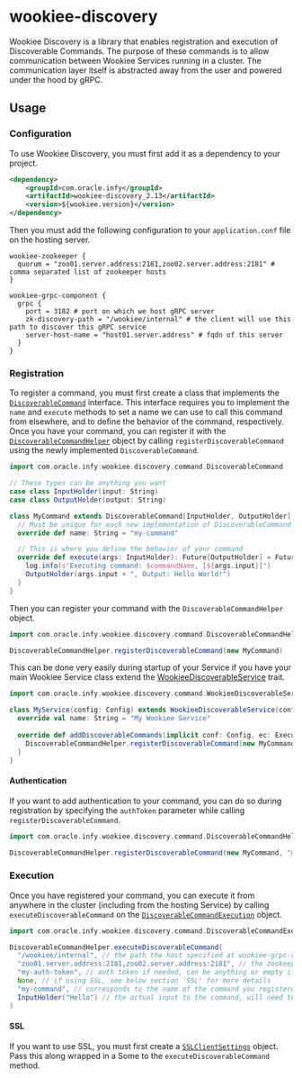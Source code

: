 wookiee-discovery
=================

Wookiee Discovery is a library that enables registration and execution of Discoverable Commands.
The purpose of these commands is to allow communication between Wookiee Services running in a cluster.
The communication layer itself is abstracted away from the user and powered under the hood by gRPC.

## Usage
### Configuration
To use Wookiee Discovery, you must first add it as a dependency to your project.
```xml
<dependency>
    <groupId>com.oracle.infy</groupId>
    <artifactId>wookiee-discovery_2.13</artifactId>
    <version>${wookiee.version}</version>
</dependency>
```

Then you must add the following configuration to your `application.conf` file on the hosting server.
```hocon
wookiee-zookeeper {
  quorum = "zoo01.server.address:2181,zoo02.server.address:2181" # comma separated list of zookeeper hosts
}

wookiee-grpc-component {
  grpc {
    port = 3182 # port on which we host gRPC server
    zk-discovery-path = "/wookiee/internal" # the client will use this path to discover this gRPC service
    server-host-name = "host01.server.address" # fqdn of this server
  }
}
```

### Registration
To register a command, you must first create a class that implements the [`DiscoverableCommand`](src/main/scala/com/oracle/infy/wookiee/discovery/command/DiscoverableCommand.scala) interface.
This interface requires you to implement the `name` and `execute` methods to set a name we can use to call this command from elsewhere, and to define the behavior of the command, respectively.
Once you have your command, you can register it with the [`DiscoverableCommandHelper`](src/main/scala/com/oracle/infy/wookiee/discovery/command/DiscoverableCommandHelper.scala) object by calling `registerDiscoverableCommand` using the newly implemented `DiscoverableCommand`.
```scala
import com.oracle.infy.wookiee.discovery.command.DiscoverableCommand

// These types can be anything you want
case class InputHolder(input: String)
case class OutputHolder(output: String)

class MyCommand extends DiscoverableCommand[InputHolder, OutputHolder] {
  // Must be unique for each new implementation of DiscoverableCommand
  override def name: String = "my-command"

  // This is where you define the behavior of your command
  override def execute(args: InputHolder): Future[OutputHolder] = Future {
    log.info(s"Executing command: $commandName, [${args.input}]")
    OutputHolder(args.input + ", Output: Hello World!")
  }
}
```

Then you can register your command with the `DiscoverableCommandHelper` object.
```scala
import com.oracle.infy.wookiee.discovery.command.DiscoverableCommandHelper

DiscoverableCommandHelper.registerDiscoverableCommand(new MyCommand)
```

This can be done very easily during startup of your Service if you have your main Wookiee Service class extend the [WookieeDiscoverableService](src/main/scala/com/oracle/infy/wookiee/discovery/command/WookieeDiscoverableService.scala) trait.
```scala
import com.oracle.infy.wookiee.discovery.command.WookieeDiscoverableService

class MyService(config: Config) extends WookieeDiscoverableService(config) {
  override val name: String = "My Wookiee Service"
  
  override def addDiscoverableCommands(implicit conf: Config, ec: ExecutionContext): Unit = {
    DiscoverableCommandHelper.registerDiscoverableCommand(new MyCommand)
  }
}
```

#### Authentication
If you want to add authentication to your command, you can do so during registration by specifying the `authToken` parameter while calling `registerDiscoverableCommand`.
```scala
import com.oracle.infy.wookiee.discovery.command.DiscoverableCommandHelper

DiscoverableCommandHelper.registerDiscoverableCommand(new MyCommand, "my-auth-token")
```

### Execution
Once you have registered your command, you can execute it from anywhere in the cluster (including from the hosting Service) by calling `executeDiscoverableCommand` on the [`DiscoverableCommandExecution`](src/main/scala/com/oracle/infy/wookiee/discovery/command/DiscoverableCommandExecution.scala) object.
```scala
import com.oracle.infy.wookiee.discovery.command.DiscoverableCommandExecution

DiscoverableCommandHelper.executeDiscoverableCommand(
  "/wookiee/internal", // the path the host specified at wookiee-grpc-component.grpc.zk-discovery-path
  "zoo01.server.address:2181,zoo02.server.address:2181", // the zookeeper host to use for discovery 
  "my-auth-token", // auth token if needed, can be anything or empty if not needed
  None, // if using SSL, see below section 'SSL' for more details
  "my-command", // corresponds to the name of the command you registered
  InputHolder("Hello") // the actual input to the command, will need to be the same class type it expects
)
```

#### SSL
If you want to use SSL, you must first create a [`SSLClientSettings`](../wookiee-grpc/src/main/scala/com/oracle/infy/wookiee/grpc/settings/SSLClientSettings.scala) object.
Pass this along wrapped in a Some to the `executeDiscoverableCommand` method.